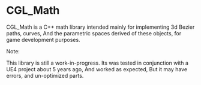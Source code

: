 # CGL_Math

CGL_Math is a C++ math library intended mainly for implementing 3d Bezier paths, curves, And the parametric spaces derived of these objects, for game development purposes.

Note:

This library is still a work-in-progress. Its was tested in conjunction with a UE4 project about 5 years ago, And worked as expected, But it may have errors, and un-optimized parts.
